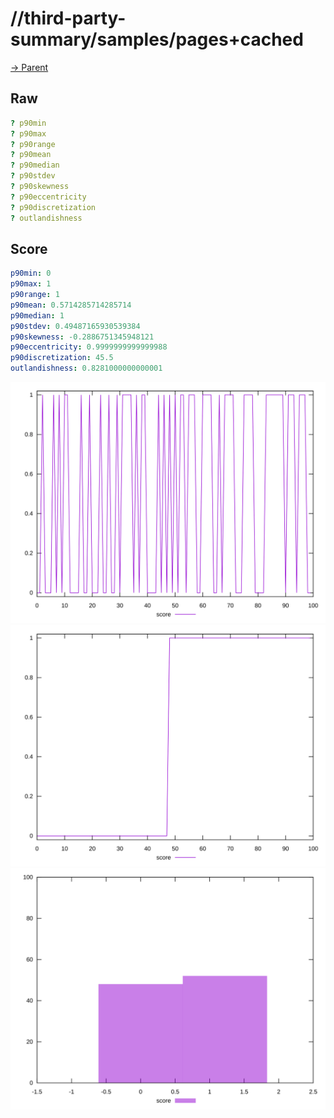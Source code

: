 
# //third-party-summary/samples/pages+cached

[→ Parent](../..)


## Raw


```yaml
? p90min
? p90max
? p90range
? p90mean
? p90median
? p90stdev
? p90skewness
? p90eccentricity
? p90discretization
? outlandishness

```


## Score


```yaml
p90min: 0
p90max: 1
p90range: 1
p90mean: 0.5714285714285714
p90median: 1
p90stdev: 0.49487165930539384
p90skewness: -0.2886751345948121
p90eccentricity: 0.9999999999999988
p90discretization: 45.5
outlandishness: 0.8281000000000001

```

![PLOT: score-values](./score/values.svg)![PLOT: score-sorted](./score/sorted.svg)![PLOT: score-histogram](./score/histogram.svg)